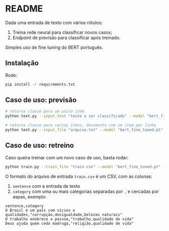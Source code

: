 # README

Dada uma entrada de texto com vários rótulos:

1. Treina rede neural para classificar novos casos;
2. Endpoint de previsão para classificar após treinado.

Simples uso de fine tuning do BERT português.

## Instalação

Rode:

```bash
pip install -r requirements.txt
```

## Caso de uso: previsão

```bash
# retorna classe para um unico item
python text.py --input_text "texto a ser classificado" --model "bert_fine_tuned.pt"

# retorna classe para varios itens, documento com um item por linha
python text.py --input_file "arquivo.txt" --model "bert_fine_tuned.pt"
```

## Caso de uso: retreino

Caso queira treinar com um novo caso de uso, basta rodar:

```bash
python train.py --train_file "train.csv" --model "bert_fine_tuned.pt" --output_model "your_model.pt"
```

O formato do arquivo de entrada `train.csv` é um CSV, com as colunas:

1. `sentence` com a entrada de texto
2. `category` com uma ou mais categorias separadas por `,` e cercadas por aspas, exemplo:

```csv
sentence,category
O Brasil é um país com vícios e qualidades,"corrupção,desigualdade,belezas naturais"
O trabalho enobrece a pessoa,"trabalho,qualidade de vida"
Deus ajuda quem cedo madruga,"religião,qualidade de vida"
```
